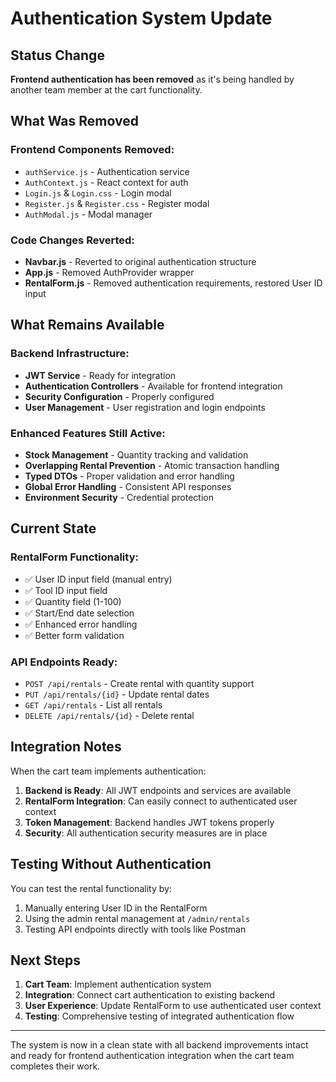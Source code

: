 # Authentication System Update

## Status Change

**Frontend authentication has been removed** as it's being handled by another team member at the cart functionality.

## What Was Removed

### Frontend Components Removed:
- `authService.js` - Authentication service
- `AuthContext.js` - React context for auth
- `Login.js` & `Login.css` - Login modal
- `Register.js` & `Register.css` - Register modal  
- `AuthModal.js` - Modal manager

### Code Changes Reverted:
- **Navbar.js** - Reverted to original authentication structure
- **App.js** - Removed AuthProvider wrapper
- **RentalForm.js** - Removed authentication requirements, restored User ID input

## What Remains Available

### Backend Infrastructure:
- **JWT Service** - Ready for integration
- **Authentication Controllers** - Available for frontend integration
- **Security Configuration** - Properly configured
- **User Management** - User registration and login endpoints

### Enhanced Features Still Active:
- **Stock Management** - Quantity tracking and validation
- **Overlapping Rental Prevention** - Atomic transaction handling
- **Typed DTOs** - Proper validation and error handling
- **Global Error Handling** - Consistent API responses
- **Environment Security** - Credential protection

## Current State

### RentalForm Functionality:
- ✅ User ID input field (manual entry)
- ✅ Tool ID input field
- ✅ Quantity field (1-100)
- ✅ Start/End date selection
- ✅ Enhanced error handling
- ✅ Better form validation

### API Endpoints Ready:
- `POST /api/rentals` - Create rental with quantity support
- `PUT /api/rentals/{id}` - Update rental dates
- `GET /api/rentals` - List all rentals
- `DELETE /api/rentals/{id}` - Delete rental

## Integration Notes

When the cart team implements authentication:

1. **Backend is Ready**: All JWT endpoints and services are available
2. **RentalForm Integration**: Can easily connect to authenticated user context
3. **Token Management**: Backend handles JWT tokens properly
4. **Security**: All authentication security measures are in place

## Testing Without Authentication

You can test the rental functionality by:
1. Manually entering User ID in the RentalForm
2. Using the admin rental management at `/admin/rentals`
3. Testing API endpoints directly with tools like Postman

## Next Steps

1. **Cart Team**: Implement authentication system
2. **Integration**: Connect cart authentication to existing backend
3. **User Experience**: Update RentalForm to use authenticated user context
4. **Testing**: Comprehensive testing of integrated authentication flow

---

The system is now in a clean state with all backend improvements intact and ready for frontend authentication integration when the cart team completes their work.
